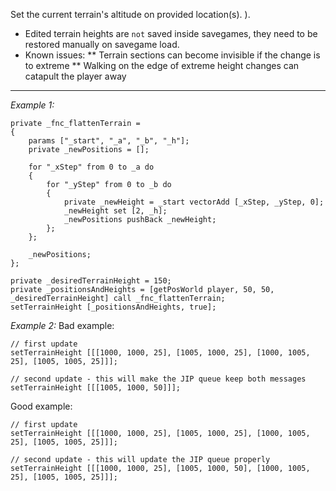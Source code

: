 Set the current terrain's altitude on provided location(s).
).
* Edited terrain heights are `not` saved inside savegames, they need to be restored manually on savegame load.
* Known issues:
** Terrain sections can become invisible if the change is to extreme
** Walking on the edge of extreme height changes can catapult the player away


---
*Example 1:*
```sqf
private _fnc_flattenTerrain =
{
	params ["_start", "_a", "_b", "_h"];
	private _newPositions = [];

	for "_xStep" from 0 to _a do
	{
		for "_yStep" from 0 to _b do
		{
			private _newHeight = _start vectorAdd [_xStep, _yStep, 0];
			_newHeight set [2, _h];
			_newPositions pushBack _newHeight;
		};
	};

	_newPositions;
};

private _desiredTerrainHeight = 150;
private _positionsAndHeights = [getPosWorld player, 50, 50, _desiredTerrainHeight] call _fnc_flattenTerrain;
setTerrainHeight [_positionsAndHeights, true];
```

*Example 2:*
Bad example:

```sqf
// first update
setTerrainHeight [[[1000, 1000, 25], [1005, 1000, 25], [1000, 1005, 25], [1005, 1005, 25]]];

// second update - this will make the JIP queue keep both messages
setTerrainHeight [[[1005, 1000, 50]]];
```

Good example:

```sqf
// first update
setTerrainHeight [[[1000, 1000, 25], [1005, 1000, 25], [1000, 1005, 25], [1005, 1005, 25]]];

// second update - this will update the JIP queue properly
setTerrainHeight [[[1000, 1000, 25], [1005, 1000, 50], [1000, 1005, 25], [1005, 1005, 25]]];
```